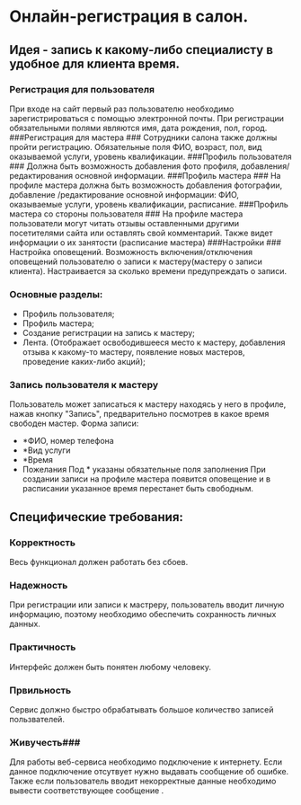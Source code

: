Онлайн-регистрация в салон.
========================

Идея - запись к какому-либо специалисту в удобное для клиента время.
---------------------------
### Регистрация для пользователя ###
При входе на сайт первый раз пользователю необходимо зарегистрироваться  с помощью электронной почты. При регистрации обязательными полями являются имя, дата рождения, пол, город.
###Регистрация для мастера ###
Сотрудники салона также должны пройти регистрацию. Обязательные поля ФИО, возраст, пол, вид оказываемой услуги, уровень квалификации.
###Профиль пользователя ###
Должна быть возможность добавления фото профиля, добавления/ редактирования основной информации.
###Профиль мастера ###
На профиле мастера должна быть возможность добавления фотографии, добавление /редактирование основной информации: ФИО, оказываемые услуги, уровень квалификации, расписание.
###Профиль мастера со стороны пользователя ###
На профиле мастера пользователи могут читать отзывы оставленными другими посетителями сайта или оставлять свой комментарий. Также видет информации о их занятости (расписание мастера)
###Настройки ###
Настройка оповещений. Возможность включения/отключения оповещений пользователю о записи к мастеру(мастеру о записи клиента). Настраивается за сколько времени предупреждать о записи.

### Основные разделы: ###
+ Профиль пользователя;
+ Профиль мастера;
+ Создание регистрации на запись к мастеру;
+ Лента. (Отображает освободившееся место к мастеру, добавления отзыва к какому-то мастеру, появление новых мастеров, проведение каких-либо акций);

### Запись пользователя к мастеру ###
Пользователь может записаться к мастеру находясь у него в профиле, нажав кнопку "Запись", предварительно посмотрев в какое время свободен мастер.
Форма записи:
+ *ФИО, номер телефона
+ *Вид услуги
+ *Время
+ Пожелания
Под * указаны обязательные поля заполнения
При создании записи на профиле мастера появится оповещение и в расписании указанное время перестанет быть свободным.

Специфические требования: 
---------------------------
### Корректность ###
Весь функционал должен работать без сбоев.
### Надежность ###
При регистрации или записи к мастреру, пользователь вводит личную информацию, поэтому необходимо обеспечить сохранность личных данных.
### Практичность ###
Интерфейс должен быть понятен любому человеку. 
### Првильность ###
Сервис должно быстро обрабатывать большое количество записей пользвателей. 
### Живучесть###
Для работы веб-сервиса необходимо подключение к интернету. Если данное подключение отсутвует нужно выдавать сообщение об ошибке.
Также если пользователь вводит некорректные данные необходимо вывести соответствующее сообщение .
 
